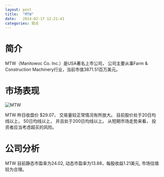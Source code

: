 ```yaml
---
layout: post
title:  "MTW"
date:   2014-02-17 12:21:41
categories: 观点
---
```


# 简介
MTW（Manitowoc Co. Inc.）是USA著名上市公司，
公司主要从事Farm & Construction Machinery行业，当前市值3871.51百万美元。

# 市场表现

![MTW](http://finviz.com/chart.ashx?t=MTW&ty=c&ta=1&p=d&s=l)

MTW 昨日收盘价 $29.07，
交易量较正常情况有所放大。
目前股价处于20日均线以上，
50日均线以上，
并且处于200日均线以上。
从短期市场走势来看，
投资者应当考虑超买的风险。

# 公司分析
MTW 目前静态市盈率为24.02, 动态市盈率为13.88，每股收益1.21美元,
市场估值较为合理。
